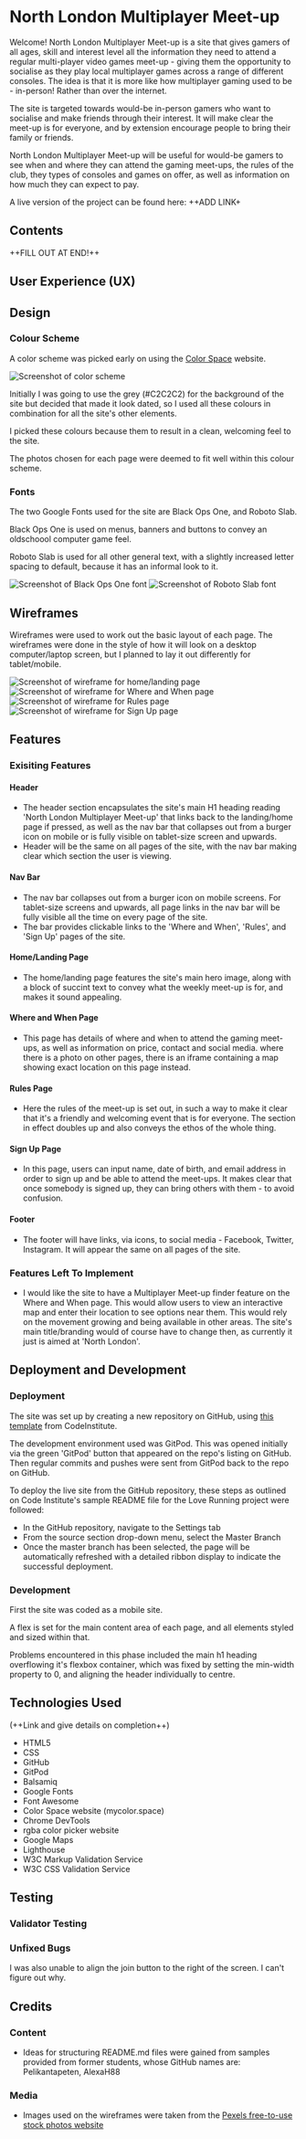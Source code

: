 # North London Multiplayer Meet-up
Welcome! North London Multiplayer Meet-up is a site that gives gamers of all ages, skill and interest level all the information they need to attend a regular multi-player video games meet-up - giving them the opportunity to socialise as they play local multiplayer games across a range of different consoles. The idea is that it is more like how multiplayer gaming used to be - in-person! Rather than over the internet.

The site is targeted towards would-be in-person gamers who want to socialise and make friends through their interest. It will make clear the meet-up is for everyone, and by extension encourage people to bring their family or friends.

North London Multiplayer Meet-up will be useful for would-be gamers to see when and where they can attend the gaming meet-ups, the rules of the club, they types of consoles and games on offer, as well as information on how much they can expect to pay.

A live version of the project can be found here: ++ADD LINK+

## Contents

++FILL OUT AT END!++

## User Experience (UX)

## Design

### Colour Scheme

A color scheme was picked early on using the [Color Space](https://mycolor.space/) website.

![Screenshot of color scheme](assets/images/ColorPalette.png)

Initially I was going to use the grey (#C2C2C2) for the background of the site but decided that made it look dated, so I used all these colours in combination for all the site's other elements.

I picked these colours because them to result in a clean, welcoming feel to the site. 

The photos chosen for each page were deemed to fit well within this colour scheme.

### Fonts

The two Google Fonts used for the site are Black Ops One, and Roboto Slab.

Black Ops One is used on menus, banners and buttons to convey an oldschoool computer game feel.

Roboto Slab is used for all other general text, with a slightly increased letter spacing to default, because it has an informal look to it.

![Screenshot of Black Ops One font](assets/images/FontBlackOpsOne.png) ![Screenshot of Roboto Slab font](assets/images/FontRobotoSlab.png)


## Wireframes

Wireframes were used to work out the basic layout of each page. The wireframes were done in the style of how it will look on a desktop computer/laptop screen, but I planned to lay it out differently for tablet/mobile.

![Screenshot of wireframe for home/landing page](assets/images/Project1WireFrames/Home.png)
![Screenshot of wireframe for Where and When page](assets/images/Project1WireFrames/WhereandWhen.png)
![Screenshot of wireframe for Rules page](assets/images/Project1WireFrames/Rules.png)
![Screenshot of wireframe for Sign Up page](assets/images/Project1WireFrames/SignUp.png)

## Features

### Exisiting Features

#### Header

- The header section encapsulates the site's main H1 heading reading 'North London Multiplayer Meet-up' that links back to the landing/home page if pressed, as well as the nav bar that collapses out from a burger icon on mobile or is fully visible on tablet-size screen and upwards.
- Header will be the same on all pages of the site, with the nav bar making clear which section the user is viewing.

#### Nav Bar

- The nav bar collapses out from a burger icon on mobile screens. For tablet-size screens and upwards, all page links in the nav bar will be fully visible all the time on every page of the site. 
- The bar provides clickable links to the 'Where and When', 'Rules', and 'Sign Up' pages of the site.

#### Home/Landing Page

- The home/landing page features the site's main hero image, along with a block of succint text to convey what the weekly meet-up is for, and makes it sound appealing.

#### Where and When Page

- This page has details of where and when to attend the gaming meet-ups, as well as information on price, contact and social media. where there is a photo on other pages, there is an iframe containing a map showing exact location on this page instead.

#### Rules Page

- Here the rules of the meet-up is set out, in such a way to make it clear that it's a friendly and welcoming event that is for everyone. The section in effect doubles up and also conveys the ethos of the whole thing.

#### Sign Up Page

- In this page, users can input name, date of birth, and email address in order to sign up and be able to attend the meet-ups. It makes clear that once somebody is signed up, they can bring others with them - to avoid confusion.

#### Footer

- The footer will have links, via icons, to social media - Facebook, Twitter, Instagram. It will appear the same on all pages of the site.

### Features Left To Implement

- I would like the site to have a Multiplayer Meet-up finder feature on the Where and When page. This would allow users to view an interactive map and enter their location to see options near them. This would rely on the movement growing and being available in other areas. The site's main title/branding would of course have to change then, as currently it just is aimed at 'North London'.

## Deployment and Development

### Deployment

The site was set up by creating a new repository on GitHub, using [this template](https://github.com/Code-Institute-Org/gitpod-full-template) from CodeInstitute.

The development environment used was GitPod. This was opened initially via the green 'GitPod' button that appeared on the repo's listing on GitHub. Then regular commits and pushes were sent from GitPod back to the repo on GitHub.

To deploy the live site from the GitHub repository, these steps as outlined on Code Institute's sample README file for the Love Running project were followed:
- In the GitHub repository, navigate to the Settings tab 
- From the source section drop-down menu, select the Master Branch
- Once the master branch has been selected, the page will be automatically refreshed with a detailed ribbon display to indicate the successful deployment. 

### Development

First the site was coded as a mobile site. 

A flex is set for the main content area of each page, and all elements styled and sized within that.

Problems encountered in this phase included the main h1 heading overflowing it's flexbox container, which was fixed by setting the min-width property to 0, and aligning the header individually to centre.





## Technologies Used

(++Link and give details on completion++)

- HTML5
- CSS
- GitHub
- GitPod
- Balsamiq
- Google Fonts
- Font Awesome
- Color Space website (mycolor.space)
- Chrome DevTools
- rgba color picker website
- Google Maps
- Lighthouse
- W3C Markup Validation Service
- W3C CSS Validation Service

## Testing

### Validator Testing

### Unfixed Bugs

I was also unable to align the join button to the right of the screen. I can't figure out why.

## Credits

### Content

- Ideas for structuring README.md files were gained from samples provided from former students, whose GitHub names are: Pelikantapeten, AlexaH88 

### Media

- Images used on the wireframes were taken from the [Pexels free-to-use stock photos website](https://www.pexels.com/)